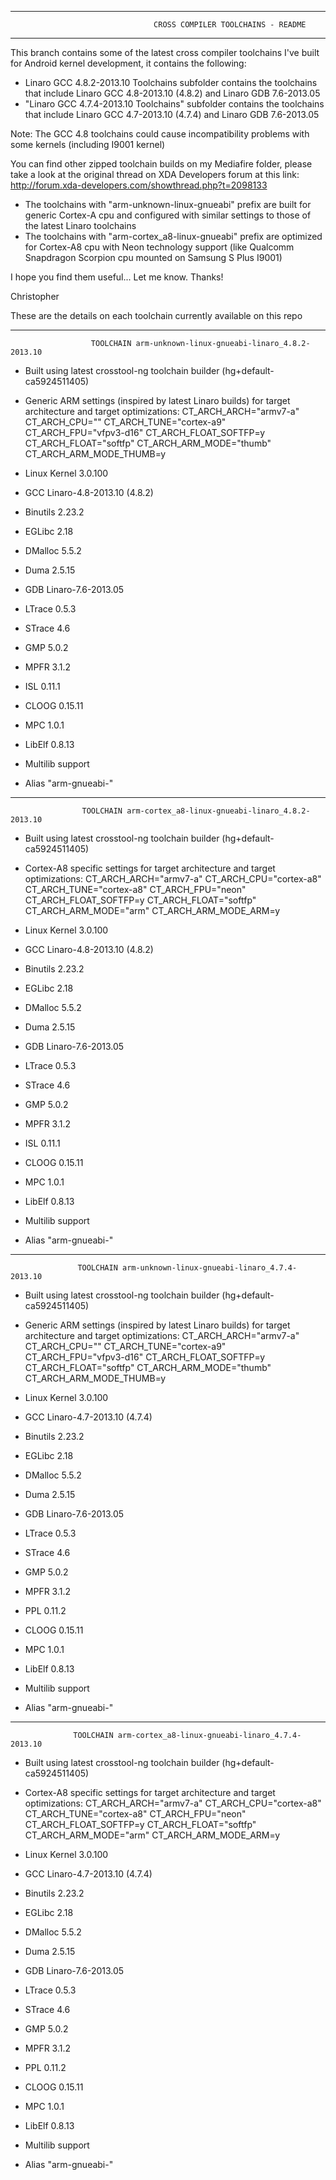 ___________________________________________________________________________________________________________

                                    CROSS COMPILER TOOLCHAINS - README
___________________________________________________________________________________________________________


This branch contains some of the latest cross compiler toolchains I've built for Android kernel development,
it contains the following:
- Linaro GCC 4.8.2-2013.10 Toolchains subfolder contains the toolchains that include Linaro GCC 4.8-2013.10 (4.8.2)
  and Linaro GDB 7.6-2013.05
- "Linaro GCC 4.7.4-2013.10 Toolchains" subfolder contains the toolchains that include Linaro GCC 4.7-2013.10 (4.7.4)
  and Linaro GDB 7.6-2013.05

Note: The GCC 4.8 toolchains could cause incompatibility problems with some kernels (including I9001 kernel)


You can find other zipped toolchain builds on my Mediafire folder, please take a look at the original thread on
XDA Developers forum at this link:
       http://forum.xda-developers.com/showthread.php?t=2098133


- The toolchains with "arm-unknown-linux-gnueabi" prefix are built for generic Cortex-A cpu and configured with
similar settings to those of the latest Linaro toolchains
- The toolchains with "arm-cortex_a8-linux-gnueabi" prefix are optimized for Cortex-A8 cpu with Neon technology
support (like Qualcomm Snapdragon Scorpion cpu mounted on Samsung S Plus I9001)

I hope you find them useful...
Let me know.
Thanks!

Christopher


These are the details on each toolchain currently available on this repo


___________________________________________________________________________________________________________

                      TOOLCHAIN arm-unknown-linux-gnueabi-linaro_4.8.2-2013.10

- Built using latest crosstool-ng toolchain builder (hg+default-ca5924511405)
- Generic ARM settings (inspired by latest Linaro builds) for target architecture and target optimizations:
    CT_ARCH_ARCH="armv7-a"
    CT_ARCH_CPU=""
    CT_ARCH_TUNE="cortex-a9"
    CT_ARCH_FPU="vfpv3-d16"
    CT_ARCH_FLOAT_SOFTFP=y
    CT_ARCH_FLOAT="softfp"
    CT_ARCH_ARM_MODE="thumb"
    CT_ARCH_ARM_MODE_THUMB=y

- Linux Kernel 3.0.100
- GCC Linaro-4.8-2013.10 (4.8.2)
- Binutils 2.23.2
- EGLibc 2.18
- DMalloc 5.5.2
- Duma 2.5.15
- GDB Linaro-7.6-2013.05
- LTrace 0.5.3
- STrace 4.6
- GMP 5.0.2
- MPFR 3.1.2
- ISL 0.11.1
- CLOOG 0.15.11
- MPC 1.0.1
- LibElf 0.8.13
- Multilib support
- Alias "arm-gnueabi-"

___________________________________________________________________________________________________________

                    TOOLCHAIN arm-cortex_a8-linux-gnueabi-linaro_4.8.2-2013.10

- Built using latest crosstool-ng toolchain builder (hg+default-ca5924511405)
- Cortex-A8 specific settings for target architecture and target optimizations:
    CT_ARCH_ARCH="armv7-a"
    CT_ARCH_CPU="cortex-a8"
    CT_ARCH_TUNE="cortex-a8"
    CT_ARCH_FPU="neon"
    CT_ARCH_FLOAT_SOFTFP=y
    CT_ARCH_FLOAT="softfp"
    CT_ARCH_ARM_MODE="arm"
    CT_ARCH_ARM_MODE_ARM=y

- Linux Kernel 3.0.100
- GCC Linaro-4.8-2013.10 (4.8.2)
- Binutils 2.23.2
- EGLibc 2.18
- DMalloc 5.5.2
- Duma 2.5.15
- GDB Linaro-7.6-2013.05
- LTrace 0.5.3
- STrace 4.6
- GMP 5.0.2
- MPFR 3.1.2
- ISL 0.11.1
- CLOOG 0.15.11
- MPC 1.0.1
- LibElf 0.8.13
- Multilib support
- Alias "arm-gnueabi-"

___________________________________________________________________________________________________________

                   TOOLCHAIN arm-unknown-linux-gnueabi-linaro_4.7.4-2013.10

- Built using latest crosstool-ng toolchain builder (hg+default-ca5924511405)
- Generic ARM settings (inspired by latest Linaro builds) for target architecture and target optimizations:
    CT_ARCH_ARCH="armv7-a"
    CT_ARCH_CPU=""
    CT_ARCH_TUNE="cortex-a9"
    CT_ARCH_FPU="vfpv3-d16"
    CT_ARCH_FLOAT_SOFTFP=y
    CT_ARCH_FLOAT="softfp"
    CT_ARCH_ARM_MODE="thumb"
    CT_ARCH_ARM_MODE_THUMB=y

- Linux Kernel 3.0.100
- GCC Linaro-4.7-2013.10 (4.7.4)
- Binutils 2.23.2
- EGLibc 2.18
- DMalloc 5.5.2
- Duma 2.5.15
- GDB Linaro-7.6-2013.05
- LTrace 0.5.3
- STrace 4.6
- GMP 5.0.2
- MPFR 3.1.2
- PPL 0.11.2
- CLOOG 0.15.11
- MPC 1.0.1
- LibElf 0.8.13
- Multilib support
- Alias "arm-gnueabi-"

___________________________________________________________________________________________________________

                  TOOLCHAIN arm-cortex_a8-linux-gnueabi-linaro_4.7.4-2013.10

- Built using latest crosstool-ng toolchain builder (hg+default-ca5924511405)
- Cortex-A8 specific settings for target architecture and target optimizations:
    CT_ARCH_ARCH="armv7-a"
    CT_ARCH_CPU="cortex-a8"
    CT_ARCH_TUNE="cortex-a8"
    CT_ARCH_FPU="neon"
    CT_ARCH_FLOAT_SOFTFP=y
    CT_ARCH_FLOAT="softfp"
    CT_ARCH_ARM_MODE="arm"
    CT_ARCH_ARM_MODE_ARM=y

- Linux Kernel 3.0.100
- GCC Linaro-4.7-2013.10 (4.7.4)
- Binutils 2.23.2
- EGLibc 2.18
- DMalloc 5.5.2
- Duma 2.5.15
- GDB Linaro-7.6-2013.05
- LTrace 0.5.3
- STrace 4.6
- GMP 5.0.2
- MPFR 3.1.2
- PPL 0.11.2
- CLOOG 0.15.11
- MPC 1.0.1
- LibElf 0.8.13
- Multilib support
- Alias "arm-gnueabi-"
